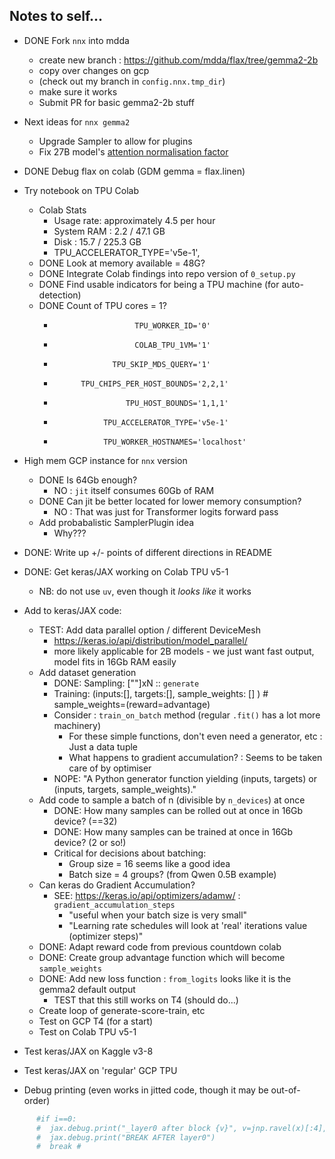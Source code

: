 
## Notes to self...

* DONE Fork `nnx` into mdda 
  + create new branch : https://github.com/mdda/flax/tree/gemma2-2b
  + copy over changes on gcp
  + (check out my branch in `config.nnx.tmp_dir`)
  + make sure it works 
  + Submit PR for basic gemma2-2b stuff

* Next ideas for `nnx gemma2`
  + Upgrade Sampler to allow for plugins
  + Fix 27B model's [attention normalisation factor](https://github.com/google-deepmind/gemma/blob/main/gemma/transformer.py#L235)


* DONE Debug flax on colab (GDM gemma = flax.linen)

* Try notebook on TPU Colab
  + Colab Stats
    - Usage rate: approximately 4.5 per hour
    - System RAM : 2.2 / 47.1 GB
    - Disk : 15.7 / 225.3 GB
    - TPU_ACCELERATOR_TYPE='v5e-1',
  + DONE Look at memory available = 48G?
  + DONE Integrate Colab findings into repo version of `0_setup.py`
  + DONE Find usable indicators for being a TPU machine (for auto-detection)
  + DONE Count of TPU cores = 1?
    -                       TPU_WORKER_ID='0'
    -                       COLAB_TPU_1VM='1'
    -                  TPU_SKIP_MDS_QUERY='1'
    -           TPU_CHIPS_PER_HOST_BOUNDS='2,2,1'
    -                     TPU_HOST_BOUNDS='1,1,1'
    -                TPU_ACCELERATOR_TYPE='v5e-1'
    -                TPU_WORKER_HOSTNAMES='localhost'

* High mem GCP instance for `nnx` version
  + DONE Is 64Gb enough? 
    - NO : `jit` itself consumes 60Gb of RAM
  + DONE Can jit be better located for lower memory consumption?
    - NO : That was just for Transformer logits forward pass
  + Add probabalistic SamplerPlugin idea
    - Why???

* DONE: Write up +/- points of different directions in README

* DONE: Get keras/JAX working on Colab TPU v5-1
  + NB: do not use `uv`, even though it *looks like* it works

* Add to keras/JAX code:
  - TEST: Add data parallel option / different DeviceMesh
    + https://keras.io/api/distribution/model_parallel/
    + more likely applicable for 2B models - we just want fast output, model fits in 16Gb RAM easily
  - Add dataset generation
    + DONE: Sampling: [""]xN :: `generate`
    + Training: (inputs:[], targets:[], sample_weights: [] ) # sample_weights=(reward=advantage)
    + Consider : `train_on_batch` method (regular `.fit()` has a lot more machinery)
      - For these simple functions, don't even need a generator, etc : Just a data tuple
      - What happens to gradient accumulation? : Seems to be taken care of by optimiser
    + NOPE: "A Python generator function yielding (inputs, targets) or (inputs, targets, sample_weights)."
  - Add code to sample a batch of n (divisible by `n_devices`) at once
    + DONE: How many samples can be rolled out at once in 16Gb device? (==32)
    + DONE: How many samples can be trained at once in 16Gb device? (2 or so!)
    + Critical for decisions about batching:
      * Group size = 16 seems like a good idea
      * Batch size = 4 groups? (from Qwen 0.5B example) 
  - Can keras do Gradient Accumulation?
    + SEE: https://keras.io/api/optimizers/adamw/ : `gradient_accumulation_steps`
      * "useful when your batch size is very small"
      * "Learning rate schedules will look at 'real' iterations value (optimizer steps)"
  - DONE: Adapt reward code from previous countdown colab
  - DONE: Create group advantage function which will become `sample_weights`
  - DONE: Add new loss function : `from_logits` looks like it is the gemma2 default output
    + TEST that this still works on T4 (should do...)
  - Create loop of generate-score-train, etc
  - Test on GCP T4 (for a start)
  - Test on Colab TPU v5-1

* Test keras/JAX on Kaggle v3-8

* Test keras/JAX on 'regular' GCP TPU




* Debug printing (even works in jitted code, though it may be out-of-order)
```python
      #if i==0:
      #  jax.debug.print("_layer0 after block {v}", v=jnp.ravel(x)[:4],)
      #  jax.debug.print("BREAK AFTER layer0")
      #  break # 
```
